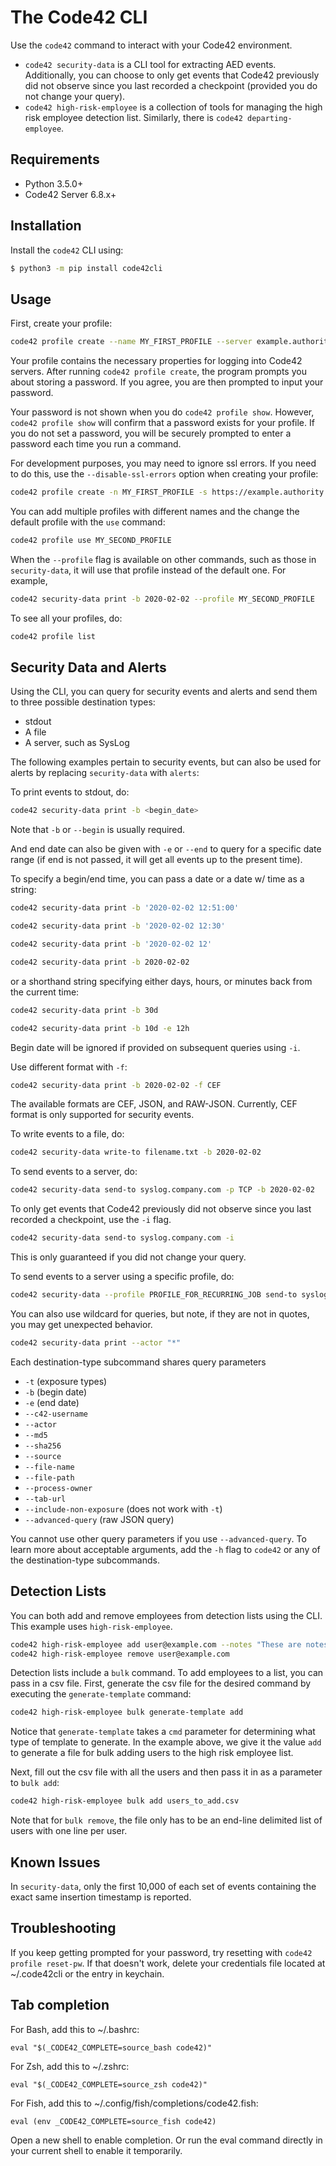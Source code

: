 # The Code42 CLI

Use the `code42` command to interact with your Code42 environment.

* `code42 security-data` is a CLI tool for extracting AED events.
    Additionally, you can choose to only get events that Code42 previously did not observe since you last recorded a
    checkpoint (provided you do not change your query).
* `code42 high-risk-employee` is a collection of tools for managing the high risk employee detection list. Similarly, 
    there is `code42 departing-employee`.

## Requirements

- Python 3.5.0+
- Code42 Server 6.8.x+

## Installation

Install the `code42` CLI using:

```bash
$ python3 -m pip install code42cli
```

## Usage

First, create your profile:
```bash
code42 profile create --name MY_FIRST_PROFILE --server example.authority.com --username security.admin@example.com
```

Your profile contains the necessary properties for logging into Code42 servers. After running `code42 profile create`, 
the program prompts you about storing a password. If you agree, you are then prompted to input your password.

Your password is not shown when you do `code42 profile show`. However, `code42 profile show` will confirm that a 
password exists for your profile. If you do not set a password, you will be securely prompted to enter a password each 
time you run a command.

For development purposes, you may need to ignore ssl errors. If you need to do this, use the `--disable-ssl-errors` 
option when creating your profile:

```bash
code42 profile create -n MY_FIRST_PROFILE -s https://example.authority.com -u security.admin@example.com --disable-ssl-errors
```

You can add multiple profiles with different names and the change the default profile with the `use` command:

```bash
code42 profile use MY_SECOND_PROFILE
```

When the `--profile` flag is available on other commands, such as those in `security-data`, it will use that profile 
instead of the default one. For example,

```bash
code42 security-data print -b 2020-02-02 --profile MY_SECOND_PROFILE
```

To see all your profiles, do:

```bash
code42 profile list
```

## Security Data and Alerts

Using the CLI, you can query for security events and alerts and send them to three possible destination types:

* stdout
* A file
* A server, such as SysLog

The following examples pertain to security events, but can also be used for alerts by replacing `security-data` with 
`alerts`:

To print events to stdout, do:

```bash
code42 security-data print -b <begin_date>
```

Note that `-b` or `--begin` is usually required.

And end date can also be given with `-e` or `--end` to query for a specific date range (if end is not passed, it will get all events up to the present time).

To specify a begin/end time, you can pass a date or a date w/ time as a string:

```bash
code42 security-data print -b '2020-02-02 12:51:00'
```

```bash
code42 security-data print -b '2020-02-02 12:30'
```

```bash
code42 security-data print -b '2020-02-02 12'
```

```bash
code42 security-data print -b 2020-02-02
```

or a shorthand string specifying either days, hours, or minutes back from the current time:

```bash
code42 security-data print -b 30d
```

```bash
code42 security-data print -b 10d -e 12h
```

Begin date will be ignored if provided on subsequent queries using `-i`.

Use different format with `-f`:

```bash
code42 security-data print -b 2020-02-02 -f CEF
```

The available formats are CEF, JSON, and RAW-JSON.
Currently, CEF format is only supported for security events.

To write events to a file, do:

```bash
code42 security-data write-to filename.txt -b 2020-02-02
```

To send events to a server, do:

```bash
code42 security-data send-to syslog.company.com -p TCP -b 2020-02-02
```

To only get events that Code42 previously did not observe since you last recorded a checkpoint, use the `-i` flag.

```bash
code42 security-data send-to syslog.company.com -i
```

This is only guaranteed if you did not change your query.

To send events to a server using a specific profile, do:

```bash
code42 security-data --profile PROFILE_FOR_RECURRING_JOB send-to syslog.company.com -b 2020-02-02 -f CEF -i
```

You can also use wildcard for queries, but note, if they are not in quotes, you may get unexpected behavior.

```bash
code42 security-data print --actor "*"
```

Each destination-type subcommand shares query parameters

- `-t` (exposure types)
- `-b` (begin date)
- `-e` (end date)
- `--c42-username`
- `--actor`
- `--md5`
- `--sha256`
- `--source`
- `--file-name`
- `--file-path`
- `--process-owner`
- `--tab-url`
- `--include-non-exposure` (does not work with `-t`)
- `--advanced-query` (raw JSON query)

You cannot use other query parameters if you use `--advanced-query`.
To learn more about acceptable arguments, add the `-h` flag to `code42` or any of the destination-type subcommands.



## Detection Lists

You can both add and remove employees from detection lists using the CLI. This example uses `high-risk-employee`.

```bash
code42 high-risk-employee add user@example.com --notes "These are notes"
code42 high-risk-employee remove user@example.com
```

Detection lists include a `bulk` command. To add employees to a list, you can pass in a csv file. First, generate the 
csv file for the desired command by executing the `generate-template` command:

```bash
code42 high-risk-employee bulk generate-template add
```

Notice that `generate-template` takes a `cmd` parameter for determining what type of template to generate. In the 
example above, we give it the value `add` to generate a file for bulk adding users to the high risk employee list.

Next, fill out the csv file with all the users and then pass it in as a parameter to `bulk add`:

```bash
code42 high-risk-employee bulk add users_to_add.csv
```

Note that for `bulk remove`, the file only has to be an end-line delimited list of users with one line per user.

## Known Issues

In `security-data`, only the first 10,000 of each set of events containing the exact same insertion timestamp is 
reported.

## Troubleshooting

If you keep getting prompted for your password, try resetting with `code42 profile reset-pw`.
If that doesn't work, delete your credentials file located at ~/.code42cli or the entry in keychain.

## Tab completion

For Bash, add this to ~/.bashrc:

```
eval "$(_CODE42_COMPLETE=source_bash code42)"
```

For Zsh, add this to ~/.zshrc:

```
eval "$(_CODE42_COMPLETE=source_zsh code42)"
```

For Fish, add this to ~/.config/fish/completions/code42.fish:

```
eval (env _CODE42_COMPLETE=source_fish code42)
```

Open a new shell to enable completion. Or run the eval command directly in your current shell to enable it temporarily.

